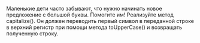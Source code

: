 Маленькие дети часто забывают, что нужно начинать новое предложение с большой буквы. Помогите им! Реализуйте метод <span class="code-inline__content">capitalize()</span>. Он должен переводить первый символ в переданной строке в верхний регистр при помощи метода <span class="code-inline__content">toUpperCase()</span> и возвращать полученную строку.